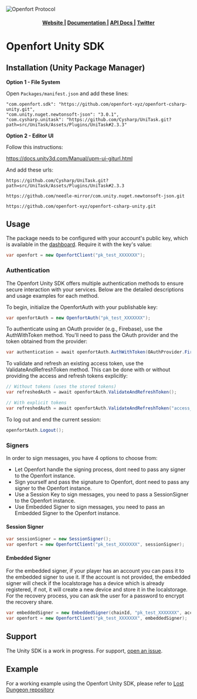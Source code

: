 ![Openfort Protocol][banner-image]

<div align="center">
  <h4>
    <a href="https://www.openfort.xyz/">
      Website
    </a>
    <span> | </span>
    <a href="https://www.openfort.xyz/docs">
      Documentation
    </a>
    <span> | </span>
    <a href="https://www.openfort.xyz/docs/reference/api/authentication">
      API Docs
    </a>
    <span> | </span>
    <a href="https://twitter.com/openfortxyz">
      Twitter
    </a>
  </h4>
</div>

[banner-image]: https://blog-cms.openfort.xyz/uploads/1_38e40747b6.png

# Openfort Unity SDK

## Installation (Unity Package Manager)

**Option 1 - File System**

Open `Packages/manifest.json` and add these lines:

```
"com.openfort.sdk": "https://github.com/openfort-xyz/openfort-csharp-unity.git",
"com.unity.nuget.newtonsoft-json": "3.0.1",
"com.cysharp.unitask": "https://github.com/Cysharp/UniTask.git?path=src/UniTask/Assets/Plugins/UniTask#2.3.3"
```

**Option 2 - Editor UI**

Follow this instructions:

https://docs.unity3d.com/Manual/upm-ui-giturl.html

And add these urls:

`https://github.com/Cysharp/UniTask.git?path=src/UniTask/Assets/Plugins/UniTask#2.3.3`

`https://github.com/needle-mirror/com.unity.nuget.newtonsoft-json.git`

`https://github.com/openfort-xyz/openfort-csharp-unity.git`


## Usage
The package needs to be configured with your account's public key, which is available in the [dashboard](https://www.openfort.xyz/docs/guides/platform/keys). Require it with the key's value:
```csharp
var openfort = new OpenfortClient("pk_test_XXXXXXX");
```

### Authentication
The Openfort Unity SDK offers multiple authentication methods to ensure secure interaction with your services. Below are the detailed descriptions and usage examples for each method.

To begin, initialize the OpenfortAuth with your publishable key:
```csharp
var openfortAuth = new OpenfortAuth("pk_test_XXXXXXX");
```

To authenticate using an OAuth provider (e.g., Firebase), use the AuthWithToken method. You'll need to pass the OAuth provider and the token obtained from the provider:
```csharp
var authentication = await openfortAuth.AuthWithToken(OAuthProvider.Firebase, "your_oauth_token_here");
```

To validate and refresh an existing access token, use the ValidateAndRefreshToken method. This can be done with or without providing the access and refresh tokens explicitly:
```csharp
// Without tokens (uses the stored tokens)
var refreshedAuth = await openfortAuth.ValidateAndRefreshToken();

// With explicit tokens
var refreshedAuth = await openfortAuth.ValidateAndRefreshToken("access_token_here", "refresh_token_here");
```

To log out and end the current session:
```csharp
openfortAuth.Logout();
```

### Signers
In order to sign messages, you have 4 options to choose from:

* Let Openfort handle the signing process, dont need to pass any signer to the Openfort instance.
* Sign yourself and pass the signature to Openfort, dont need to pass any signer to the Openfort instance.
* Use a Session Key to sign messages, you need to pass a SessionSigner to the Openfort instance.
* Use Embedded Signer to sign messages, you need to pass an Embedded Signer to the Openfort instance.

#### Session Signer
```csharp
var sessionSigner = new SessionSigner();
var openfort = new OpenfortClient("pk_test_XXXXXXX", sessionSigner);
```

#### Embedded Signer
For the embedded signer, if your player has an account you can pass it to the embedded signer to use it. If the account is not provided, the embedded signer will check if the localstorage has a device which is already registered, if not, it will create a new device and store it in the localstorage. For the recovery process, you can ask the user for a password to encrypt the recovery share.
```csharp
var embeddedSigner = new EmbeddedSigner(chainId, "pk_test_XXXXXXX", accessToken, recoveryPassword);
var openfort = new OpenfortClient("pk_test_XXXXXXX", embeddedSigner);
```

## Support
The Unity SDK is a work in progress. For support, [open an issue](https://github.com/openfort-xyz/openfort-csharp-unity/issues).

## Example

For a working example using the Openfort Unity SDK, please refer to [Lost Dungeon repository](https://github.com/openfort-xyz/lost-dungeon)
